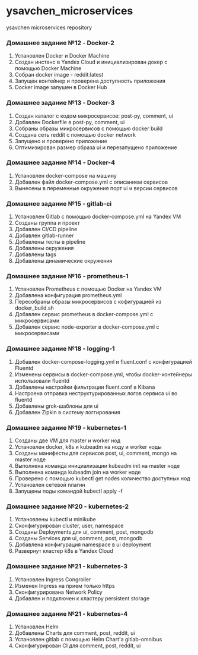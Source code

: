 # ysavchen_microservices
ysavchen microservices repository

### Домашнее задание №12 - Docker-2
1. Установлен Docker и Docker Machine
2. Создан инстанс в Yandex Cloud и инициализирован докер с помощью Docker Machine
3. Собран docker image - reddit:latest
4. Запущен контейнер и проверена доступность приложения
5. Docker image запушен в Docker Hub

### Домашнее задание №13 - Docker-3
1. Создан каталог с кодом микросервисов: post-py, comment, ui
2. Добавлен Dockerfile в post-py, comment, ui
3. Собраны образы микросервисов с помощью docker build
4. Создана сеть reddit с помощью docker network
5. Запущено и проверено приложение
6. Оптимизирован размер образа ui и перезапущено приложение

### Домашнее задание №14 - Docker-4
1. Установлен docker-compose на машину
2. Добавлен файл docker-compose.yml с описанием сервисов
3. Вынесены в переменные окружения порт ui и версии сервисов

### Домашнее задание №15 - gitlab-ci
1. Установлен Gitlab с помощью docker-compose.yml на Yandex VM
2. Созданы группа и проект
3. Добавлен CI/CD pipeline
4. Добавлен gitlab-runner
5. Добавлены тесты в pipeline
6. Добавлены окружения
7. Добавлены tags
8. Добавлены динамические окружения

### Домашнее задание №16 - prometheus-1
1. Установлен Prometheus с помощью Docker на Yandex VM
2. Добавлена конфигурация prometheus.yml
3. Пересобраны образы микросервисов с кофигурацией из docker_build.sh
4. Добавлен сервис prometheus в docker-compose.yml с микросервисами
5. Добавлен сервис node-exporter в docker-compose.yml с микросервисами

### Домашнее задание №18 - logging-1
1. Добавлен docker-compose-logging.yml и fluent.conf с конфигурацией Fluentd
2. Изменены сервисы в docker-compose.yml, чтобы docker-контейнеры использовали fluentd
3. Добавлены настройки фильтрации fluent.conf в Kibana
4. Настроена отправка неструктурированных логов сервиса ui во fluentd
5. Добавлены grok-шаблоны для ui
6. Добавлен Zipkin в систему логгирования

### Домашнее задание №19 - kubernetes-1
1. Созданы две VM для master и worker нод
2. Установлен docker, k8s и kubeadm на ноду и worker ноды
3. Созданы манифесты для сервисов post, ui, comment, mongo на master ноде
4. Выполнена команда инициализации kubeadm init на master ноде
5. Выполнена команда kubeadm join на worker ноде
6. Проверено с помощью kubectl get nodes количество доступных нод
7. Установлен сетевой плагин
8. Запущены поды командой kubectl apply -f <filename>

### Домашнее задание №20 - kubernetes-2
1. Установлены kubectl и minikube
2. Сконфигурирован cluster, user, namespace
3. Созданы Deployments для ui, comment, post, mongodb
4. Созданы Services для ui, comment, post, mongodb
5. Добавлена конфигурация namespace в ui deployment
6. Развернут кластер k8s в Yandex Cloud

### Домашнее задание №21 - kubernetes-3
1. Установлен Ingress Congroller
2. Изменен Ingress на прием только https
3. Сконфигурирована Network Policy
4. Добавлен и подключен к кластеру persistent storage

### Домашнее задание №21 - kubernetes-4
1. Установлен Helm
2. Добавлены Charts для comment, post, reddit, ui
3. Установлен gitlab c помощью Helm Chart'a gitlab-omnibus
4. Сконфигурирован CI для comment, post, reddit, ui
